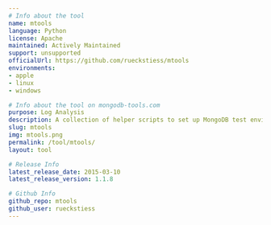 ```yaml
---
# Info about the tool
name: mtools
language: Python
license: Apache
maintained: Actively Maintained
support: unsupported
officialUrl: https://github.com/rueckstiess/mtools
environments:
- apple
- linux
- windows

# Info about the tool on mongodb-tools.com
purpose: Log Analysis
description: A collection of helper scripts to set up MongoDB test environments and parse MongoDB log files.
slug: mtools
img: mtools.png
permalink: /tool/mtools/
layout: tool

# Release Info
latest_release_date: 2015-03-10
latest_release_version: 1.1.8

# Github Info
github_repo: mtools
github_user: rueckstiess
---
```


